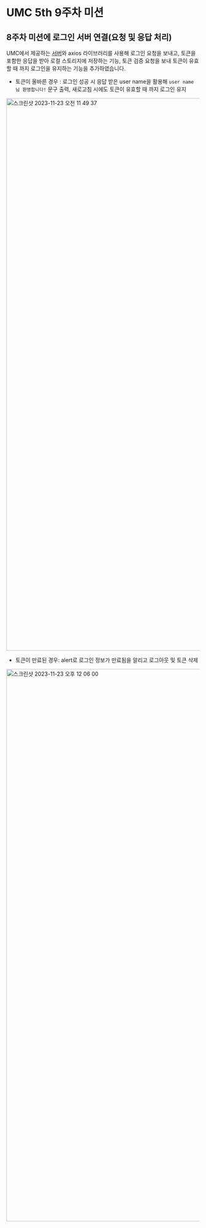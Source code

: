 # UMC 5th 9주차 미션
## 8주차 미션에 로그인 서버 연결(요청 및 응답 처리)
UMC에서 제공하는 [서버](https://github.com/silvarge/UMC_WEB)와 axios 라이브러리를 사용해 로그인 요청을 보내고, 토큰을 포함한 응답을 받아 로컬 스토리지에 저장하는 기능, 토큰 검증 요청을 보내 토큰이 유효할 때 까지 로그인을 유지하는 기능을 추가하였습니다.
- 토큰이 올바른 경우 : 로그인 성공 시 응답 받은 user name을 활용해 `user name 님 환영합니다!` 문구 출력, 새로고침 시에도 토큰이 유효할 때 까지 로그인 유지
<img width="1438" alt="스크린샷 2023-11-23 오전 11 49 37" src="https://github.com/hanpengbutt/UMC5th-movieapp-clonecoding-jwt/assets/89825051/e4c708d5-91c0-4dcd-8feb-e355625bd673">

- 토큰이 만료된 경우: alert로 로그인 정보가 만료됨을 알리고 로그아웃 및 토큰 삭제
<img width="1438" alt="스크린샷 2023-11-23 오후 12 06 00" src="https://github.com/hanpengbutt/UMC5th-movieapp-clonecoding-jwt/assets/89825051/f1cf4551-d951-4b7f-baee-4bccf391c71e">

